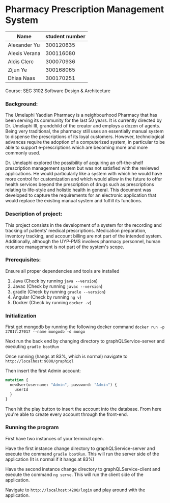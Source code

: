 # Pharmacy Prescription Management System
|Name|student number|
|---|---|
|Alexander Yu|300120635|
|Alexis Verana|300116080|
|Aloïs Clerc|300070936|
|Zijun Ye|300168065|
|Dhiaa Naas|300170251|

Course: SEG 3102 Software Design & Architecture

### Background:
The Umelaphi Yaodian Pharmacy is a neighbourhood Pharmacy that has been serving its community for the last 50 years. It is currently directed by Dr. Umelaphi III, grandchild of the creator and employs a dozen of agents. Being very traditional, the pharmacy still uses an essentially manual system to dispense the prescriptions of its loyal customers. However, technological advances require the adoption of a computerized system, in particular to be able to support e-prescriptions which are becoming more and more commonly used.

Dr. Umelaphi explored the possibility of acquiring an off-the-shelf prescription management system but was not satisfied with the reviewed applications. He would particularly like a system with which he would have more control for customization and which would allow in the future to offer health services beyond the prescription of drugs such as prescriptions relating to life-style and holistic health in general. This document was developed to capture the requirements for an electronic application that would replace the existing manual system and fulfill its functions.

### Description of project:
This project consists in the development of a system for the recording and tracking of patients’ medical prescriptions. Medication preparation, inventory tracking, and account billing are not part of the intended system. Additionally, although the UYP-PMS involves pharmacy personnel, human resource management is not part of the system's scope.

### Prerequisites:
Ensure all proper dependencies and tools are installed
1. Java (Check by running `java --version`)
2. Javac (Check by running `javac --version`)
3. gradle (Check by running `gradle --version`)
4. Angular (Check by running `ng v`)
5. Docker (Check by running `docker -v`)

### Initialization

First get mongodb by running the following docker command `docker run -p 27017:27017 --name mongodb -d mongo`

Next run the back end by changing directory to graphQLService-server and executing `gradle bootRun`

Once running (hangs at 83%, which is normal) navigate to `http://localhost:9000/graphiql`

Then insert the first Admin account:

```graphql
mutation {
  newUser(username: "Admin", password: "Admin") {
    userId
  }
}
```

Then hit the play button to insert the account into the database. From here you're able to create every account through the front-end.

### Running the program

First have two instances of your terminal open.

Have the first instance change directory to graphQLService-server and execute the command `gradle bootRun`. This will run the server side of the application (It is normal if it hangs at 83%)

Have the second instance change directory to graphQLService-client and execute the command `ng serve`. This will run the client side of the application.

Navigate to `http://localhost:4200/login` and play around with the application.
